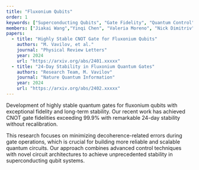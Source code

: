 ```yaml
---
title: "Fluxonium Qubits"
order: 1
keywords: ["Superconducting Qubits", "Gate Fidelity", "Quantum Control"]
members: ["Jiakai Wang","Yinqi Chen", "Valeria Moreno", "Nick Dimitriv"]
papers:
  - title: "Highly Stable CNOT Gate for Fluxonium Qubits"
    authors: "M. Vavilov, et al."
    journal: "Physical Review Letters"
    year: 2024
    url: "https://arxiv.org/abs/2401.xxxxx"
  - title: "24-Day Stability in Fluxonium Quantum Gates"
    authors: "Research Team, M. Vavilov"
    journal: "Nature Quantum Information"
    year: 2024
    url: "https://arxiv.org/abs/2402.xxxxx"
---
```


Development of highly stable quantum gates for fluxonium qubits with exceptional fidelity and long-term stability. Our recent work has achieved CNOT gate fidelities exceeding 99.9% with remarkable 24-day stability without recalibration.

This research focuses on minimizing decoherence-related errors during gate operations, which is crucial for building more reliable and scalable quantum circuits. Our approach combines advanced control techniques with novel circuit architectures to achieve unprecedented stability in superconducting qubit systems. 